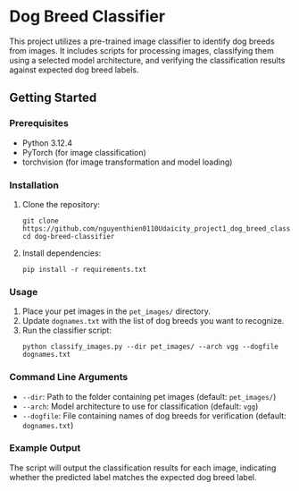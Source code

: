 # Dog Breed Classifier

This project utilizes a pre-trained image classifier to identify dog breeds from images. It includes scripts for processing images, classifying them using a selected model architecture, and verifying the classification results against expected dog breed labels.

## Getting Started

### Prerequisites

- Python 3.12.4
- PyTorch (for image classification)
- torchvision (for image transformation and model loading)

### Installation

1. Clone the repository:

   ```
   git clone https://github.com/nguyenthien0110Udaicity_project1_dog_breed_classifier.git
   cd dog-breed-classifier
   ```

2. Install dependencies:
   ```
   pip install -r requirements.txt
   ```

### Usage

1. Place your pet images in the `pet_images/` directory.
2. Update `dognames.txt` with the list of dog breeds you want to recognize.
3. Run the classifier script:
   ```
   python classify_images.py --dir pet_images/ --arch vgg --dogfile dognames.txt
   ```

### Command Line Arguments

- `--dir`: Path to the folder containing pet images (default: `pet_images/`)
- `--arch`: Model architecture to use for classification (default: `vgg`)
- `--dogfile`: File containing names of dog breeds for verification (default: `dognames.txt`)

### Example Output

The script will output the classification results for each image, indicating whether the predicted label matches the expected dog breed label.